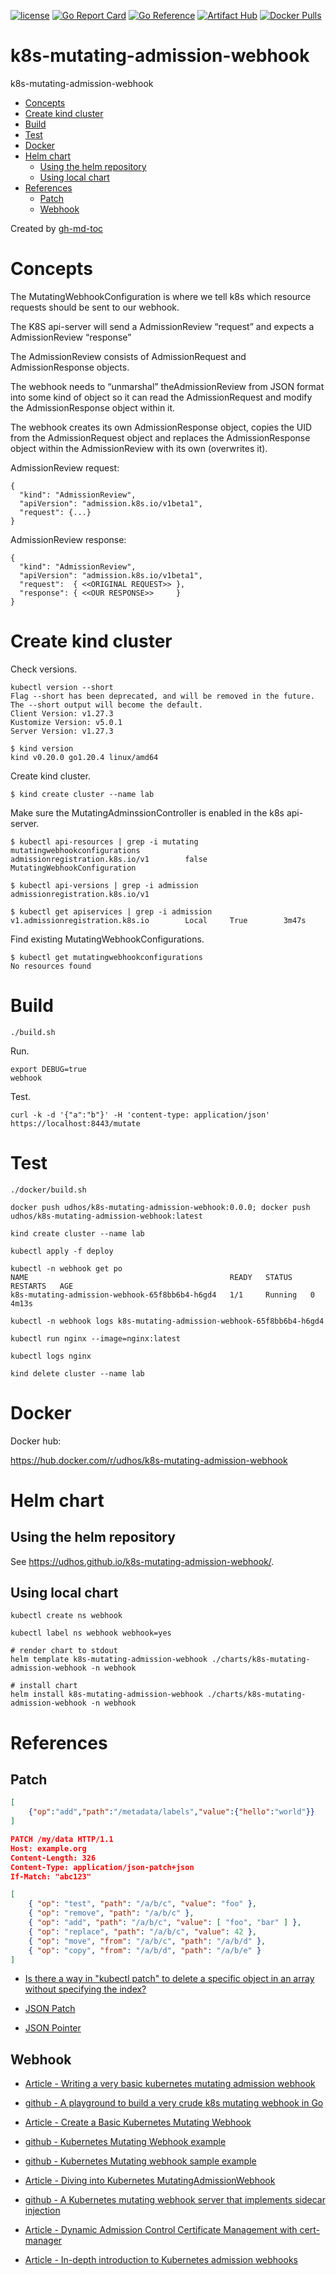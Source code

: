 [![license](http://img.shields.io/badge/license-MIT-blue.svg)](https://github.com/udhos/k8s-mutating-admission-webhook/blob/main/LICENSE)
[![Go Report Card](https://goreportcard.com/badge/github.com/udhos/k8s-mutating-admission-webhook)](https://goreportcard.com/report/github.com/udhos/k8s-mutating-admission-webhook)
[![Go Reference](https://pkg.go.dev/badge/github.com/udhos/k8s-mutating-admission-webhook.svg)](https://pkg.go.dev/github.com/udhos/k8s-mutating-admission-webhook)
[![Artifact Hub](https://img.shields.io/endpoint?url=https://artifacthub.io/badge/repository/k8s-mutating-admission-webhook)](https://artifacthub.io/packages/search?repo=k8s-mutating-admission-webhook)
[![Docker Pulls](https://img.shields.io/docker/pulls/udhos/k8s-mutating-admission-webhook)](https://hub.docker.com/r/udhos/k8s-mutating-admission-webhook)

# k8s-mutating-admission-webhook

k8s-mutating-admission-webhook

* [Concepts](#concepts)
* [Create kind cluster](#create-kind-cluster)
* [Build](#build)
* [Test](#test)
* [Docker](#docker)
* [Helm chart](#helm-chart)
  * [Using the helm repository](#using-the-helm-repository)
  * [Using local chart](#using-local-chart)
* [References](#references)
  * [Patch](#patch)
  * [Webhook](#webhook)

Created by [gh-md-toc](https://github.com/ekalinin/github-markdown-toc.go)

# Concepts

The MutatingWebhookConfiguration is where we tell k8s which resource requests should be sent to our webhook.

The K8S api-server will send a AdmissionReview “request” and expects a AdmissionReview “response”

The AdmissionReview consists of AdmissionRequest and AdmissionResponse objects.

The webhook needs to “unmarshal” theAdmissionReview from JSON format into some kind of object so it can read the AdmissionRequest and modify the AdmissionResponse object within it.

The webhook creates its own AdmissionResponse object, copies the UID from the AdmissionRequest object and replaces the AdmissionResponse object within the AdmissionReview with its own (overwrites it).

AdmissionReview request:

```
{
  "kind": "AdmissionReview",
  "apiVersion": "admission.k8s.io/v1beta1",
  "request": {...}
}
```

AdmissionReview response:

```
{
  "kind": "AdmissionReview",
  "apiVersion": "admission.k8s.io/v1beta1",
  "request":  { <<ORIGINAL REQUEST>> },
  "response": { <<OUR RESPONSE>>     }
}
```

# Create kind cluster

Check versions.

```
kubectl version --short
Flag --short has been deprecated, and will be removed in the future. The --short output will become the default.
Client Version: v1.27.3
Kustomize Version: v5.0.1
Server Version: v1.27.3
```

```
$ kind version
kind v0.20.0 go1.20.4 linux/amd64
```

Create kind cluster.

```
$ kind create cluster --name lab
```

Make sure the MutatingAdminssionController is enabled in the k8s api-server.

```
$ kubectl api-resources | grep -i mutating
mutatingwebhookconfigurations                  admissionregistration.k8s.io/v1        false        MutatingWebhookConfiguration

$ kubectl api-versions | grep -i admission
admissionregistration.k8s.io/v1

$ kubectl get apiservices | grep -i admission
v1.admissionregistration.k8s.io        Local     True        3m47s
```

Find existing MutatingWebhookConfigurations.

```
$ kubectl get mutatingwebhookconfigurations
No resources found
```

# Build

```
./build.sh
```

Run.

```
export DEBUG=true
webhook
```

Test.

```
curl -k -d '{"a":"b"}' -H 'content-type: application/json' https://localhost:8443/mutate
```

# Test

```
./docker/build.sh

docker push udhos/k8s-mutating-admission-webhook:0.0.0; docker push udhos/k8s-mutating-admission-webhook:latest

kind create cluster --name lab

kubectl apply -f deploy

kubectl -n webhook get po
NAME                                             READY   STATUS    RESTARTS   AGE
k8s-mutating-admission-webhook-65f8bb6b4-h6gd4   1/1     Running   0          4m13s

kubectl -n webhook logs k8s-mutating-admission-webhook-65f8bb6b4-h6gd4

kubectl run nginx --image=nginx:latest

kubectl logs nginx

kind delete cluster --name lab
```

# Docker

Docker hub:

https://hub.docker.com/r/udhos/k8s-mutating-admission-webhook


# Helm chart

## Using the helm repository

See https://udhos.github.io/k8s-mutating-admission-webhook/.

## Using local chart

```
kubectl create ns webhook

kubectl label ns webhook webhook=yes

# render chart to stdout
helm template k8s-mutating-admission-webhook ./charts/k8s-mutating-admission-webhook -n webhook

# install chart
helm install k8s-mutating-admission-webhook ./charts/k8s-mutating-admission-webhook -n webhook
```

# References

## Patch

```json
[
    {"op":"add","path":"/metadata/labels","value":{"hello":"world"}}
]
```

```json
PATCH /my/data HTTP/1.1
Host: example.org
Content-Length: 326
Content-Type: application/json-patch+json
If-Match: "abc123"

[
    { "op": "test", "path": "/a/b/c", "value": "foo" },
    { "op": "remove", "path": "/a/b/c" },
    { "op": "add", "path": "/a/b/c", "value": [ "foo", "bar" ] },
    { "op": "replace", "path": "/a/b/c", "value": 42 },
    { "op": "move", "from": "/a/b/c", "path": "/a/b/d" },
    { "op": "copy", "from": "/a/b/d", "path": "/a/b/e" }
]
```

* [Is there a way in "kubectl patch" to delete a specific object in an array without specifying the index?](https://stackoverflow.com/questions/64355902/is-there-a-way-in-kubectl-patch-to-delete-a-specific-object-in-an-array-withou)

* [JSON Patch](https://www.rfc-editor.org/rfc/rfc6902)

* [JSON Pointer](https://www.rfc-editor.org/rfc/rfc6901)

## Webhook

* [Article - Writing a very basic kubernetes mutating admission webhook](https://medium.com/ovni/writing-a-very-basic-kubernetes-mutating-admission-webhook-398dbbcb63ec)

* [github - A playground to build a very crude k8s mutating webhook in Go](https://github.com/alex-leonhardt/k8s-mutate-webhook)

* [Article - Create a Basic Kubernetes Mutating Webhook](https://trstringer.com/kubernetes-mutating-webhook/)

* [github - Kubernetes Mutating Webhook example](https://github.com/trstringer/kubernetes-mutating-webhook)

* [github - Kubernetes Mutating webhook sample example](https://github.com/cloud-ark/sample-mutatingwebhook)

* [Article - Diving into Kubernetes MutatingAdmissionWebhook](https://medium.com/ibm-cloud/diving-into-kubernetes-mutatingadmissionwebhook-6ef3c5695f74)

* [github - A Kubernetes mutating webhook server that implements sidecar injection](https://github.com/morvencao/kube-sidecar-injector)

* [Article - Dynamic Admission Control Certificate Management with cert-manager](https://trstringer.com/admission-control-cert-manager/)

* [Article - In-depth introduction to Kubernetes admission webhooks](https://banzaicloud.com/blog/k8s-admission-webhooks/)

